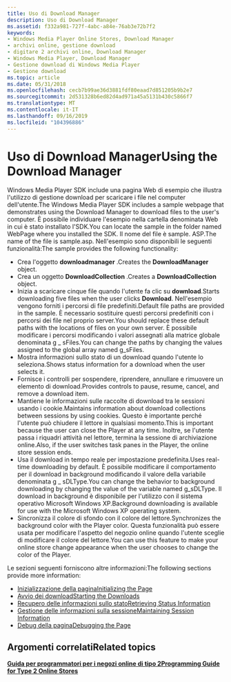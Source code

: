 ```yaml
---
title: Uso di Download Manager
description: Uso di Download Manager
ms.assetid: f332a981-727f-4abc-a84e-76ab3e72b7f2
keywords:
- Windows Media Player Online Stores, Download Manager
- archivi online, gestione download
- digitare 2 archivi online, Download Manager
- Windows Media Player, Download Manager
- Gestione download di Windows Media Player
- Gestione download
ms.topic: article
ms.date: 05/31/2018
ms.openlocfilehash: cecb7b99ae36d3881fdf80eaad7d851205b9b2e7
ms.sourcegitcommit: 2d531328b6ed82d4ad971a45a5131b430c5866f7
ms.translationtype: MT
ms.contentlocale: it-IT
ms.lasthandoff: 09/16/2019
ms.locfileid: "104396886"
---
```

# <a name="using-the-download-manager"></a><span data-ttu-id="c0378-109">Uso di Download Manager</span><span class="sxs-lookup"><span data-stu-id="c0378-109">Using the Download Manager</span></span>

<span data-ttu-id="c0378-110">Windows Media Player SDK include una pagina Web di esempio che illustra l'utilizzo di gestione download per scaricare i file nel computer dell'utente.</span><span class="sxs-lookup"><span data-stu-id="c0378-110">The Windows Media Player SDK includes a sample webpage that demonstrates using the Download Manager to download files to the user's computer.</span></span> <span data-ttu-id="c0378-111">È possibile individuare l'esempio nella cartella denominata Web in cui è stato installato l'SDK.</span><span class="sxs-lookup"><span data-stu-id="c0378-111">You can locate the sample in the folder named WebPage where you installed the SDK.</span></span> <span data-ttu-id="c0378-112">Il nome del file è sample. ASP.</span><span class="sxs-lookup"><span data-stu-id="c0378-112">The name of the file is sample.asp.</span></span> <span data-ttu-id="c0378-113">Nell'esempio sono disponibili le seguenti funzionalità:</span><span class="sxs-lookup"><span data-stu-id="c0378-113">The sample provides the following functionality:</span></span>

-   <span data-ttu-id="c0378-114">Crea l'oggetto **downloadmanager** .</span><span class="sxs-lookup"><span data-stu-id="c0378-114">Creates the **DownloadManager** object.</span></span>
-   <span data-ttu-id="c0378-115">Crea un oggetto **DownloadCollection** .</span><span class="sxs-lookup"><span data-stu-id="c0378-115">Creates a **DownloadCollection** object.</span></span>
-   <span data-ttu-id="c0378-116">Inizia a scaricare cinque file quando l'utente fa clic su **download**.</span><span class="sxs-lookup"><span data-stu-id="c0378-116">Starts downloading five files when the user clicks **Download**.</span></span> <span data-ttu-id="c0378-117">Nell'esempio vengono forniti i percorsi di file predefiniti.</span><span class="sxs-lookup"><span data-stu-id="c0378-117">Default file paths are provided in the sample.</span></span> <span data-ttu-id="c0378-118">È necessario sostituire questi percorsi predefiniti con i percorsi dei file nel proprio server.</span><span class="sxs-lookup"><span data-stu-id="c0378-118">You should replace these default paths with the locations of files on your own server.</span></span> <span data-ttu-id="c0378-119">È possibile modificare i percorsi modificando i valori assegnati alla matrice globale denominata g \_ sFiles.</span><span class="sxs-lookup"><span data-stu-id="c0378-119">You can change the paths by changing the values assigned to the global array named g\_sFiles.</span></span>
-   <span data-ttu-id="c0378-120">Mostra informazioni sullo stato di un download quando l'utente lo seleziona.</span><span class="sxs-lookup"><span data-stu-id="c0378-120">Shows status information for a download when the user selects it.</span></span>
-   <span data-ttu-id="c0378-121">Fornisce i controlli per sospendere, riprendere, annullare e rimuovere un elemento di download.</span><span class="sxs-lookup"><span data-stu-id="c0378-121">Provides controls to pause, resume, cancel, and remove a download item.</span></span>
-   <span data-ttu-id="c0378-122">Mantiene le informazioni sulle raccolte di download tra le sessioni usando i cookie.</span><span class="sxs-lookup"><span data-stu-id="c0378-122">Maintains information about download collections between sessions by using cookies.</span></span> <span data-ttu-id="c0378-123">Questo è importante perché l'utente può chiudere il lettore in qualsiasi momento.</span><span class="sxs-lookup"><span data-stu-id="c0378-123">This is important because the user can close the Player at any time.</span></span> <span data-ttu-id="c0378-124">Inoltre, se l'utente passa i riquadri attività nel lettore, termina la sessione di archiviazione online.</span><span class="sxs-lookup"><span data-stu-id="c0378-124">Also, if the user switches task panes in the Player, the online store session ends.</span></span>
-   <span data-ttu-id="c0378-125">Usa il download in tempo reale per impostazione predefinita.</span><span class="sxs-lookup"><span data-stu-id="c0378-125">Uses real-time downloading by default.</span></span> <span data-ttu-id="c0378-126">È possibile modificare il comportamento per il download in background modificando il valore della variabile denominata g \_ sDLType.</span><span class="sxs-lookup"><span data-stu-id="c0378-126">You can change the behavior to background downloading by changing the value of the variable named g\_sDLType.</span></span> <span data-ttu-id="c0378-127">Il download in background è disponibile per l'utilizzo con il sistema operativo Microsoft Windows XP.</span><span class="sxs-lookup"><span data-stu-id="c0378-127">Background downloading is available for use with the Microsoft Windows XP operating system.</span></span>
-   <span data-ttu-id="c0378-128">Sincronizza il colore di sfondo con il colore del lettore.</span><span class="sxs-lookup"><span data-stu-id="c0378-128">Synchronizes the background color with the Player color.</span></span> <span data-ttu-id="c0378-129">Questa funzionalità può essere usata per modificare l'aspetto del negozio online quando l'utente sceglie di modificare il colore del lettore.</span><span class="sxs-lookup"><span data-stu-id="c0378-129">You can use this feature to make your online store change appearance when the user chooses to change the color of the Player.</span></span>

<span data-ttu-id="c0378-130">Le sezioni seguenti forniscono altre informazioni:</span><span class="sxs-lookup"><span data-stu-id="c0378-130">The following sections provide more information:</span></span>

-   [<span data-ttu-id="c0378-131">Inizializzazione della pagina</span><span class="sxs-lookup"><span data-stu-id="c0378-131">Initializing the Page</span></span>](initializing-the-page.md)
-   [<span data-ttu-id="c0378-132">Avvio dei download</span><span class="sxs-lookup"><span data-stu-id="c0378-132">Starting the Downloads</span></span>](starting-the-downloads.md)
-   [<span data-ttu-id="c0378-133">Recupero delle informazioni sullo stato</span><span class="sxs-lookup"><span data-stu-id="c0378-133">Retrieving Status Information</span></span>](retrieving-status-information.md)
-   [<span data-ttu-id="c0378-134">Gestione delle informazioni sulla sessione</span><span class="sxs-lookup"><span data-stu-id="c0378-134">Maintaining Session Information</span></span>](maintaining-session-information.md)
-   [<span data-ttu-id="c0378-135">Debug della pagina</span><span class="sxs-lookup"><span data-stu-id="c0378-135">Debugging the Page</span></span>](debugging-the-page.md)

## <a name="related-topics"></a><span data-ttu-id="c0378-136">Argomenti correlati</span><span class="sxs-lookup"><span data-stu-id="c0378-136">Related topics</span></span>

<dl> <dt>

[<span data-ttu-id="c0378-137">**Guida per programmatori per i negozi online di tipo 2**</span><span class="sxs-lookup"><span data-stu-id="c0378-137">**Programming Guide for Type 2 Online Stores**</span></span>](programming-guide-for-type-2-online-stores.md)
</dt> </dl>

 

 




